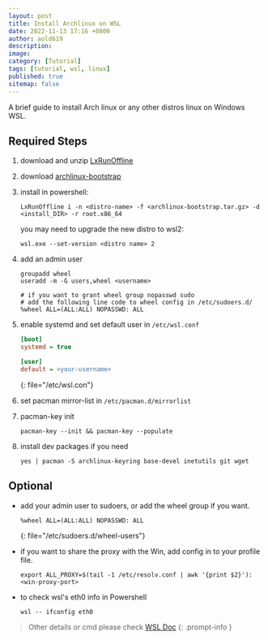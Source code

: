 ```yaml
---
layout: post
title: Install Archlinux on WSL
date: 2022-11-13 17:16 +0800
author: aold619
description:
image:
category: [Tutorial]
tags: [tutorial, wsl, linux]
published: true
sitemap: false
---
```


A brief guide to install Arch linux or any other distros linux on Windows WSL.

## Required Steps

1. download and unzip [LxRunOffline](https://github.com/DDoSolitary/LxRunOffline/releases)
2. download [archlinux-bootstrap](https://archlinux.org/download/)
3. install in powershell:

   ```shell
   LxRunOffline i -n <distro-name> -f <archlinux-bootstrap.tar.gz> -d <install_DIR> -r root.x86_64
   ```

   you may need to upgrade the new distro to wsl2:

   ```shell
   wsl.exe --set-version <distro name> 2
   ```

4. add an admin user

   ```shell
   groupadd wheel
   useradd -m -G users,wheel <username>

   # if you want to grant wheel group nopasswd sudo
   # add the following line code to wheel config in /etc/sudoers.d/
   %wheel ALL=(ALL:ALL) NOPASSWD: ALL
   ```

5. enable systemd and set default user in `/etc/wsl.conf`

   ```ini
   [boot]
   systemd = true

   [user]
   default = <your-username>
   ```
   {: file="/etc/wsl.con"}

6. set pacman mirror-list in `/etc/pacman.d/mirrorlist`
7. pacman-key init

   ```shell
   pacman-key --init && pacman-key --populate
   ```

8. install dev packages if you need

   ```shell
   yes | pacman -S archlinux-keyring base-devel inetutils git wget
   ```

## Optional

* add your admin user to sudoers, or add the wheel group if you want.

  ```shell
  %wheel ALL=(ALL:ALL) NOPASSWD: ALL
  ```
  {: file="/etc/sudoers.d/wheel-users"}

* if you want to share the proxy with the Win, add config in to your profile file.

  ```shell
  export ALL_PROXY=$(tail -1 /etc/resolv.conf | awk '{print $2}'):<win-proxy-port>
  ```

* to check wsl's eth0 info in Powershell

  ```shell
  wsl -- ifconfig eth0
  ```

> Other details or cmd please check [WSL Doc](https://learn.microsoft.com/en-us/windows/wsl/)
{: .prompt-info }
